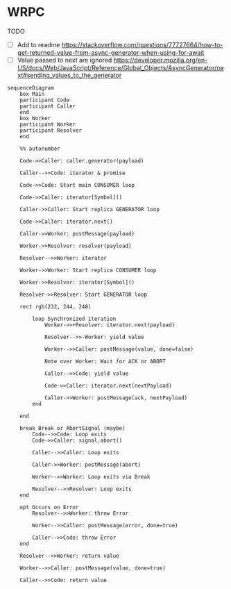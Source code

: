 # WRPC

TODO

- [ ] Add to readme https://stackoverflow.com/questions/77727664/how-to-get-returned-value-from-async-generator-when-using-for-await
- [ ] Value passed to next are ignored https://developer.mozilla.org/en-US/docs/Web/JavaScript/Reference/Global_Objects/AsyncGenerator/next#sending_values_to_the_generator

```mermaid
sequenceDiagram
    box Main
    participant Code
    participant Caller
    end
    box Worker
    participant Worker
    participant Resolver
    end

    %% autonumber

    Code->>Caller: caller.generator(payload)

    Caller-->>Code: iterator & promise

    Code->>Code: Start main CONSUMER loop

    Code->>Caller: iterator[Symbol]()

    Caller->>Caller: Start replica GENERATOR loop

    Code->>Caller: iterator.next()

    Caller->>Worker: postMessage(payload)

    Worker->>Resolver: resolver(payload)

    Resolver-->>Worker: iterator

    Worker->>Worker: Start replica CONSUMER loop

    Worker->>Resolver: iterator[Symbol]()

    Resolver->>Resolver: Start GENERATOR loop

    rect rgb(232, 244, 248)

        loop Synchronized iteration
            Worker->>+Resolver: iterator.next(payload)

            Resolver-->>-Worker: yield value

            Worker-->>Caller: postMessage(value, done=false)

            Note over Worker: Wait for ACK or ABORT

            Caller-->>Code: yield value

            Code->>Caller: iterator.next(nextPayload)

            Caller->>Worker: postMessage(ack, nextPayload)
        end

    end

    break Break or AbortSignal (maybe)
        Code-->>Code: Loop exits
        Code->>Caller: signal.abort()

        Caller-->>Caller: Loop exits

        Caller->>Worker: postMessage(abort)

        Worker-->>Worker: Loop exits via Break

        Resolver-->>Resolver: Loop exits
    end

    opt Occurs on Error
        Resolver-->>Worker: throw Error

        Worker-->>Caller: postMessage(error, done=true)

        Caller-->>Code: throw Error
    end

    Resolver-->>Worker: return value

    Worker-->>Caller: postMessage(value, done=true)

    Caller-->>Code: return value
```
